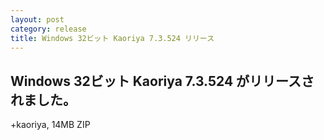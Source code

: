 ```yaml
---
layout: post
category: release
title: Windows 32ビット Kaoriya 7.3.524 リリース
---
```


Windows 32ビット Kaoriya 7.3.524 がリリースされました。
-------------------------------------------------------

+kaoriya, 14MB ZIP
